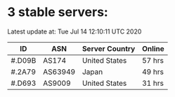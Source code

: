 # 3 stable servers:

Latest update at: Tue Jul 14 12:10:11 UTC 2020

| ID | ASN | Server Country | Online |
| -- | --- | -------------- | ------ |
| #.D09B | AS174 | United States | 57 hrs |
| #.2A79 | AS63949 | Japan | 49 hrs |
| #.D693 | AS9009 | United States | 31 hrs |

